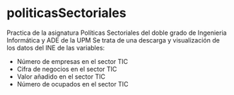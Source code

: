 # politicasSectoriales
Practica de la asignatura Políticas Sectoriales del doble grado de Ingenieria Informática y ADE de la UPM
Se trata de una descarga y visualización de los datos del INE de las variables:
* Número de empresas en el sector TIC
* Cifra de negocios en el sector TIC
* Valor añadido en el sector TIC
* Número de ocupados en el sector TIC
